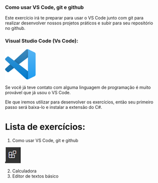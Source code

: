 ### Como usar VS Code, git e github

Este exercício irá te preparar para usar o VS Code junto com git para realizar desenvolver nossos projetos práticos e subir para seu repositório no github.

### Visual Studio Code (Vs Code):

<img src="../Resources/Imgs/01_VsCode.png" width="100px">

Se você já teve contato com alguma linguagem de programação é muito provável que já usou o VS Code.

Ele que iremos utilizar para desenvolver os exercícios, então seu primeiro passo será baixa-lo e instalar a extensão do C#.

# Lista de exercícios:

1. Como usar VS Code, git e github

![Vs Code Extension Button](../Resources/Imgs/01_VsCode_Btn_Extension.png)

2. Calculadora
3. Editor de textos básico
